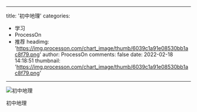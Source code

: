 
---
title: '初中地理'
categories: 
 - 学习
 - ProcessOn
 - 推荐
headimg: 'https://img.processon.com/chart_image/thumb/6039c1a91e08530bb1ac8f79.png'
author: ProcessOn
comments: false
date: 2022-02-18 14:18:51
thumbnail: 'https://img.processon.com/chart_image/thumb/6039c1a91e08530bb1ac8f79.png'
---

<div>   
<img class="thumb" alt="初中地理" src="https://img.processon.com/chart_image/thumb/6039c1a91e08530bb1ac8f79.png" referrerpolicy="no-referrer">
<p>初中地理</p>  
</div>
            